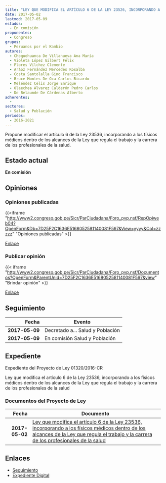 ```yaml
---
title: "LEY QUE MODIFICA EL ARTÍCULO 6 DE LA LEY 23526, INCORPORANDO A LOS FÍSICOS MÉDICOS DENTRO DE LOS ALCANCES DE LA LEY QUE REGULA EL TRABAJO Y LA CARRERA DE LOS PROFESIONALES DE LA SALUD"
date: 2017-05-02
lastmod: 2017-05-09
estados: 
  - En comisión
proponentes: 
  - Congreso
grupos: 
  - Peruanos por el Kambio
autores: 
  - Choquehuanca De Villanueva Ana María
  - Violeta López Gilbert Félix
  - Flores Vílchez Clemente
  - Aráoz Fernández Mercedes Rosalba
  - Costa Santolalla Gino Francisco
  - Bruce Montes De Oca Carlos Ricardo
  - Meléndez Celis Jorge Enrique
  - Olaechea Álvarez Calderón Pedro Carlos
  - De Belaunde De Cárdenas Alberto
adherentes: 
  - 
sectores: 
  - Salud y Población
periodos: 
  - 2016-2021
---
```


Propone modificar el artículo 6 de la Ley 23536, incorporando a los físicos médicos dentro de los alcances de la Ley que regula el trabajo y la carrera de los profesionales de la salud.


## Estado actual

**En comisión**

## Opiniones

### Opiniones publicadas

{{<iframe "http://www2.congreso.gob.pe/Sicr/ParCiudadana/Foro_pvp.nsf/RepOpiweb04?OpenForm&Db=7D25F2C1636E5168052581140081F597&View=yyyy&Col=zzzzz" "Opiniones publicadas" >}}

[Enlace](http://www2.congreso.gob.pe/Sicr/ParCiudadana/Foro_pvp.nsf/RepOpiweb04?OpenForm&Db=7D25F2C1636E5168052581140081F597&View=yyyy&Col=zzzzz)
### Publicar opinión

{{< iframe "http://www2.congreso.gob.pe/Sicr/ParCiudadana/Foro_pvp.nsf/Documentos?OpenForm&ParentUnid=7D25F2C1636E5168052581140081F597&view" "Brindar opinión" >}}

[Enlace](http://www2.congreso.gob.pe/Sicr/ParCiudadana/Foro_pvp.nsf/Documentos?OpenForm&ParentUnid=7D25F2C1636E5168052581140081F597&view)

## Seguimiento

| Fecha | Evento |
|------:|--------|
| **2017-05-09** | Decretado a... Salud y Población|
| **2017-05-09** | En comisión Salud y Población|


## Expediente

Expediente del Proyecto de Ley 01320/2016-CR

Ley que modifica el artículo 6 de la Ley 23536, incorporando a los físicos médicos dentro de los alcances de la Ley que regula el trabajo y la carrera de los profesionales de la salud


### Documentos del Proyecto de Ley

| Fecha | Documento |
|------:|--------|
| **2017-05-02** | [Ley que modifica el artículo 6 de la Ley 23536, incorporando a los físicos médicos dentro de los alcances de la Ley que regula el trabajo y la carrera de los profesionales de la salud](http://www.leyes.congreso.gob.pe/Documentos/2016_2021/Proyectos_de_Ley_y_de_Resoluciones_Legislativas/PL0132020170502.pdf) |

## Enlaces 

- [Seguimiento](http://www2.congreso.gob.pe/Sicr/TraDocEstProc/CLProLey2016.nsf/f7fff46988ca05b1052578e100829cc7/33c010d30b8eb29405258114008065d9?OpenDocument)
- [Expediente Digital](http://www2.congreso.gob.pehttp://www2.congreso.gob.pe/Sicr/TraDocEstProc/CLProLey2016.nsf/f7fff46988ca05b1052578e100829cc7/33c010d30b8eb29405258114008065d9?OpenDocument&Click=05257FB7005EB655.eb71d0cf91d8294e05256cdf006b5706/$Body/0.1C6C)
